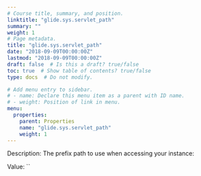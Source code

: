 ```yaml
---
# Course title, summary, and position.
linktitle: "glide.sys.servlet_path"
summary: ""
weight: 1
# Page metadata.
title: "glide.sys.servlet_path"
date: "2018-09-09T00:00:00Z"
lastmod: "2018-09-09T00:00:00Z"
draft: false  # Is this a draft? true/false
toc: true  # Show table of contents? true/false
type: docs  # Do not modify.

# Add menu entry to sidebar.
# - name: Declare this menu item as a parent with ID name.
# - weight: Position of link in menu.
menu:
  properties:
    parent: Properties
    name: "glide.sys.servlet_path"
    weight: 1
---
```


Description: The prefix path to use when accessing your instance:


Value: ``